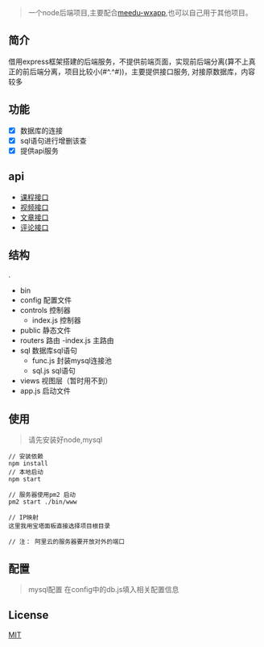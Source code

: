 > 一个node后端项目,主要配合[meedu-wxapp](https://github.com/YTU94/meedu-wxapp),也可以自己用于其他项目。

## 简介
借用express框架搭建的后端服务，不提供前端页面，实现前后端分离(算不上真正的前后端分离，项目比较小(#^.^#))，主要提供接口服务,
对接原数据库，内容较多

## 功能
- [x] 数据库的连接
- [x] sql语句进行增删该查
- [x] 提供api服务

## api
+ [课程接口](./api/课程接口.md)
+ [视频接口](./api/视频接口.md)
+ [文章接口](./api/文章接口.md)
+ [评论接口](./api/评论接口.md)

## 结构
.
+ bin
+ config 配置文件
+ controls 控制器
  - index.js 控制器
+ public 静态文件
+ routers 路由
  -index.js 主路由
+ sql 数据库sql语句
  - func.js 封装mysql连接池
  - sql.js sql语句
+ views 视图层（暂时用不到）
+ app.js 启动文件

## 使用
> 请先安装好node,mysql

```
// 安装依赖
npm install
// 本地启动
npm start

// 服务器使用pm2 启动
pm2 start ./bin/www

// IP映射
这里我用宝塔面板直接选择项目根目录

// 注： 阿里云的服务器要开放对外的端口
```

## 配置
> mysql配置 在config中的db.js填入相关配置信息

## License
[MIT](http://opensource.org/licenses/MIT)
